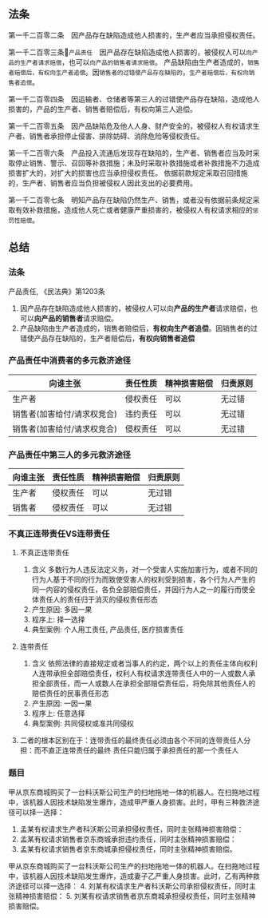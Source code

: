 ## 法条
第一千二百零二条　因产品存在缺陷造成他人损害的，生产者应当承担侵权责任。

第一千二百零三条🔴`产品责任`　因产品存在缺陷造成他人损害的，被侵权人可以`向产品的生产者请求赔偿`，也可以`向产品的销售者请求赔偿`。
产品缺陷由生产者造成的，`销售者赔偿后，有权向生产者追偿`。因`销售者的过错使产品存在缺陷的`，`生产者赔偿后，有权向销售者追偿`。

第一千二百零四条　因运输者、仓储者等第三人的过错使产品存在缺陷，造成他人损害的，产品的生产者、销售者赔偿后，有权向第三人追偿。

第一千二百零五条　因产品缺陷危及他人人身、财产安全的，被侵权人有权请求生产者、销售者承担停止侵害、排除妨碍、消除危险等侵权责任。

第一千二百零六条　产品投入流通后发现存在缺陷的，生产者、销售者应当及时采取停止销售、警示、召回等补救措施；未及时采取补救措施或者补救措施不力造成损害扩大的，对扩大的损害也应当承担侵权责任。
依据前款规定采取召回措施的，生产者、销售者应当负担被侵权人因此支出的必要费用。

第一千二百零七条　明知产品存在缺陷仍然生产、销售，或者没有依据前条规定采取有效补救措施，造成他人死亡或者健康严重损害的，被侵权人有权请求相应的`惩罚性赔偿`。


## 总结

### 法条
产品责任, 《民法典》第1203条


1. 因产品存在缺陷造成他人损害的，被侵权人可以向**产品的生产者**请求赔偿，也可以**向产品的销售者**请求赔偿。
2. 产品缺陷由生产者造成的，销售者赔偿后，**有权向生产者追偿**。因销售者的过错使产品存在缺陷的，生产者赔偿后，**有权向销售者追偿**


### 产品责任中消费者的多元救济途径

向谁主张|责任性质|精神损害赔偿|归责原则
--|--|--|--
生产者|侵权责任|可以|无过错
销售者(加害给付/请求权竞合)|违约责任|可以|无过错
销售者(加害给付/请求权竞合)|侵权责任|可以|无过错

### 产品责任中第三人的多元救济途径

向谁主张|责任性质|精神损害赔偿|归责原则
--|--|--|--
生产者|侵权责任|可以|无过错
销售者|侵权责任|可以|无过错


### 不真正连带责任VS连带责任
1. 不真正连带责任
    1. 含义
        多数行为人违反法定义务，对一个受害人实施加害行为，或者不同的行为人基于不同的行为而致使受害人的权利受到损害，各个行为人产生的同一内容的侵权责任，各负全部赔偿责任，并因行为人之一的履行而使全体责任人的责任归于消灭的侵权责任形态
    2. 产生原因: 多因一果
    3. 程序上: 择一选择
    4. 典型案例: 个人用工责任, 产品责任, 医疗损害责任

2. 连带责任

    1. 含义
        依照法律的直接规定或者当事人的约定，两个以上的责任主体向权利人连带承担全部赔偿责任，权利人有权请求连带责任人中的一人或数人承担全部责任，而一人或数人在承担全部赔偿责任后，将免除其他责任人的赔偿责任的民事责任形态
    2. 产生原因: 一因一果
    3. 程序上: 任意选择
    4. 典型案例: 共同侵权或准共同侵权
3. 二者的根本区别在于：连带责任的最终责任必须由各个不同的连带责任人分担：而不直正连带责任的最终
责任只能归属于承担责任的那一个责任人

### 题目
甲从京东商城购买了一台料沃斯公司生产的扫地拖地一体的机器人。在扫拖地过程中，该机器人因技术缺陷发生爆炸，造成甲严重人身损害。此时，甲有三种救济途径可以择一选择：
1. 孟某有权请求生产者科沃斯公司承担侵权责任，同时主张精神损害赔偿：
2. 孟某有权请求销售者京东商城承担违约责任，同时主张精神损害赔偿：
3. 孟某有权请求销售者京东商城承担侵权责任，同时主张精神损害赔偿。


甲从京东商城购买了一台科沃斯公司生产的扫地拖地一体的机器人。在扫拖地过程中，该机器人因技术缺陷发生爆炸，造成妻子乙严重人身损害。此时，乙有两种救济途径可以择一选择：
4. 刘某有权请求生产者科沃斯公司承担侵权责任，同时主张精神损害赔偿：
5. 刘某有权请求销售者京东商城承担侵权责任，同时主张精神损害赔偿。

